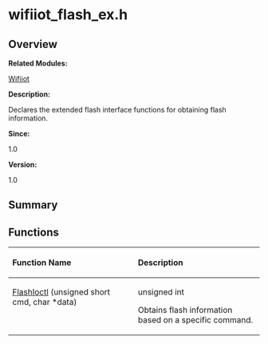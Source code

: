 # wifiiot\_flash\_ex.h<a name="EN-US_TOPIC_0000001055675020"></a>

## **Overview**<a name="section1691712596191855"></a>

**Related Modules:**

[Wifiiot](wifiiot.md)

**Description:**

Declares the extended flash interface functions for obtaining flash information. 

**Since:**

1.0

**Version:**

1.0

## **Summary**<a name="section142845720191855"></a>

## Functions<a name="func-members"></a>

<a name="table1552204770191855"></a>
<table><thead align="left"><tr id="row1870357411191855"><th class="cellrowborder" valign="top" width="50%" id="mcps1.1.3.1.1"><p id="p674836585191855"><a name="p674836585191855"></a><a name="p674836585191855"></a>Function Name</p>
</th>
<th class="cellrowborder" valign="top" width="50%" id="mcps1.1.3.1.2"><p id="p478259201191855"><a name="p478259201191855"></a><a name="p478259201191855"></a>Description</p>
</th>
</tr>
</thead>
<tbody><tr id="row1504686616191855"><td class="cellrowborder" valign="top" width="50%" headers="mcps1.1.3.1.1 "><p id="p1715973738191855"><a name="p1715973738191855"></a><a name="p1715973738191855"></a><a href="wifiiot.md#ga74ae7c7cbfa0dd54840fe23f2a535786">FlashIoctl</a> (unsigned short cmd, char *data)</p>
</td>
<td class="cellrowborder" valign="top" width="50%" headers="mcps1.1.3.1.2 "><p id="p1126453504191855"><a name="p1126453504191855"></a><a name="p1126453504191855"></a>unsigned int </p>
<p id="p435827922191855"><a name="p435827922191855"></a><a name="p435827922191855"></a>Obtains flash information based on a specific command. </p>
</td>
</tr>
</tbody>
</table>


